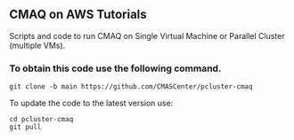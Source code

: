 ## CMAQ on AWS Tutorials

Scripts and code to run CMAQ on Single Virtual Machine or Parallel Cluster (multiple VMs).

### To obtain this code use the following command.

```
git clone -b main https://github.com/CMASCenter/pcluster-cmaq
```

To update the code to the latest version use:

```
cd pcluster-cmaq
git pull
```



